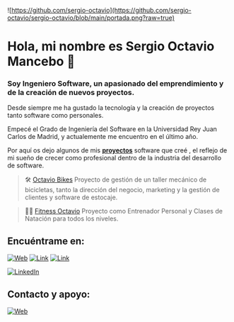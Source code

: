 ![https://github.com/sergio-octavio](https://github.com/sergio-octavio/sergio-octavio/blob/main/portada.png?raw=true)


# Hola, mi nombre es Sergio Octavio Mancebo 👋
### Soy Ingeniero Software, un apasionado del emprendimiento y de la creación de nuevos proyectos. 

Desde siempre me ha gustado la tecnología y la creación de proyectos tanto software como personales. 

Empecé el Grado de Ingeniería del Software en la Universidad Rey Juan Carlos de Madrid, y actualemente me encuentro en el último año.

Por aquí os dejo algunos de mis [**proyectos**](https://sergio-octavio.github.io) software que creé , el reflejo de mi sueño de crecer como profesional dentro de la industria del desarrollo de software.

> 🛠️ [Octavio Bikes](https://octaviobikes.com) Proyecto de gestión de un taller mecánico de bicicletas, tanto la dirección del negocio, marketing y la gestión de clientes y software de estocaje. 

> 🤸‍♂️ [Fitness Octavio](https://fitnessoctavio.github.io/) Proyecto como Entrenador Personal y Clases de Natación para todos los niveles. 


## Encuéntrame en:

[![Web](https://img.shields.io/badge/Web-SergioOctavio.io-FFCA28?style=for-the-badge&logo=Linktree&logoColor=white&labelColor=101011)](https://sergio-octavio.github.io)
[![Link](https://img.shields.io/badge/Link_Site-octaviobikes.com-39E09B?style=for-the-badge&logo=Linktree&logoColor=white&labelColor=101010)](https://octaviobikes.com)
[![Link](https://img.shields.io/badge/Link_Site-FitnessOctavio-FFCA28?style=for-the-badge&logo=Linktree&logoColor=white&labelColor=101011)](https://fitnessoctavio.github.io)

[![LinkedIn](https://img.shields.io/badge/LinkedIn-Sergio_Octavio_Mancebo-0077B5?style=for-the-badge&logo=linkedin&logoColor=white&labelColor=101010)](https://www.linkedin.com/in/sergiooctavio)




## Contacto y apoyo:

[![Web](https://img.shields.io/badge/info.sergiooctaviomancebo@gmail.com-D14836?style=for-the-badge&logo=gmail&logoColor=white&labelColor=101011)](mailto:info.sergiooctaviomancebo@gmail.com)

